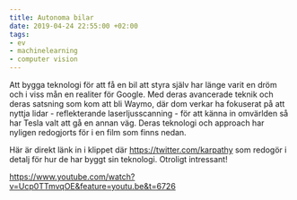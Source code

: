 ```yaml
---
title: Autonoma bilar
date: 2019-04-24 22:55:00 +02:00
tags:
- ev
- machinelearning
- computer vision
---
```


Att bygga teknologi för att få en bil att styra själv har länge varit en dröm och i viss mån en realiter för Google. Med deras avancerade teknik och deras satsning som kom att bli Waymo, där dom verkar ha fokuserat på att nyttja lidar - reflekterande laserljusscanning - för att känna in omvärlden så har Tesla valt att gå en annan väg. Deras teknologi och approach har nyligen redogjorts för i en film som finns nedan. 

Här är direkt länk in i klippet där https://twitter.com/karpathy som redogör i detalj för hur de har byggt sin teknologi. Otroligt intressant!

https://www.youtube.com/watch?v=Ucp0TTmvqOE&feature=youtu.be&t=6726

